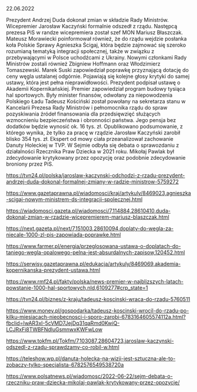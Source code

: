 22.06.2022

Prezydent Andrzej Duda dokonał zmian w składzie Rady Ministrów. Wicepremier Jarosław Kaczyński formalnie odszedł z rządu. Następcą prezesa PiS w randze wicepremiera został szef MON Mariusz Błaszczak. Mateusz Morawiecki poinformował również, że do rządu wejdzie posłanka koła Polskie Sprawy Agnieszka Ścigaj, która będzie zajmować się szeroko rozumianą tematyką integracji społecznej, także w związku z przebywającymi w Polsce uchodźcami z Ukrainy. Nowymi członkami Rady Ministrów zostali również Zbigniew Hoffmann oraz Włodzimierz Tomaszewski. Marek Suski zapowiedział poprawkę przyznającą dotację do ceny węgla ustalanej odgórnie. Pojawiają się kolejne głosy krytyki do samej ustawy, która jest pełna nieprawidłowości. Prezydent podpisał ustawę o Akademii Kopernikańskiej. Premier zapowiedział program budowy tysiąca hal sportowych. Były minister finansów, odwołany za niepowodzenia Polskiego Ładu Tadeusz Kościński został powołany na sekretarza stanu w Kancelarii Prezesa Rady Ministrów i pełnomocnika rządu do spraw pozyskiwania źródeł finansowania dla przedsięwzięć służących wzmocnieniu bezpieczeństwa i obronności państwa. Jego pensja bez dodatków będzie wynosić ok. 16 tys. zł. Opublikowano podsumowanie, z którego wynika, że tylko za pracę w rządzie Jarosław Kaczyński zarobił blisko 354 tys. zł. Ekspert od mowy ciała przeanalizował zachowanie Danuty Holeckiej w TVP. W Sejmie odbyła się debata o sprawozdaniu z działalności Rzecznika Praw Dziecka w 2021 roku. Mikołaj Pawlak był zdecydowanie krytykowany przez opozycję oraz podobnie zdecydowanie broniony przez PiS.

https://tvn24.pl/polska/jaroslaw-kaczynski-odchodzi-z-rzadu-prezydent-andrzej-duda-dokonal-formalnej-zmiany-w-radzie-ministrow-5759272

https://www.gazetaprawna.pl/wiadomosci/kraj/artykuly/8469023,agnieszka-scigaj-nowym-ministrem-ds-integracji-spolecznej.html

https://wiadomosci.gazeta.pl/wiadomosci/7,114884,28610410,duda-dokonal-zmian-w-rzadzie-wicepremierem-mariusz-blaszczak.html

https://next.gazeta.pl/next/7,151003,28610094,doplaty-do-wegla-za-niecale-1000-zl-pis-zapowiada-poprawke.html

https://www.farmer.pl/energia/przeglosowana-ustawa-o-doplatach-do-taniego-wegla-opalowego-pelna-jest-absurdalnych-zapisow,120452.html

https://serwisy.gazetaprawna.pl/edukacja/artykuly/8469069,akademia-kopernikanska-prezydent-ustawa.html

https://www.rmf24.pl/fakty/polska/news-premier-w-najblizszych-latach-powstanie-1000-hal-sportowych,nId,6109277#crp_state=1

https://tvn24.pl/biznes/z-kraju/tadeusz-koscinski-wraca-do-rzadu-5760511

https://www.money.pl/gospodarka/tadeusz-koscinski-wrocil-do-rzadu-po-kilku-miesiacach-nieobecnosci-i-sporo-zarobi-6783164605574112a.html?fbclid=IwAR3xI-5cVMD7JejDq31qaRmd0KwiQ-LCJRxFi8TWBFNdluGsmnwxKWFwLow

https://www.tokfm.pl/Tokfm/7,103087,28604723,jaroslaw-kaczynski-odszedl-z-rzadu-sprawdzamy-co-robil-w.html

https://teleshow.wp.pl/danuta-holecka-na-wizji-jest-sztuczna-ale-to-zobaczy-tylko-specjalista-6782576549538720a

https://www.polsatnews.pl/wiadomosc/2022-06-22/sejm-debata-o-rzeczniku-praw-dziecka-mikolaj-pawlak-krytykowany-przez-opozycje/